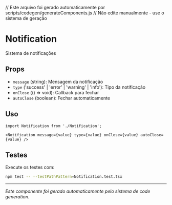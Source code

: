 // Este arquivo foi gerado automaticamente por scripts/codegen/generateComponents.js
// Não edite manualmente - use o sistema de geração

# Notification

Sistema de notificações

## Props

- `message` (string): Mensagem da notificação
- `type` ('success' | 'error' | 'warning' | 'info'): Tipo da notificação
- `onClose` (() => void): Callback para fechar
- `autoClose` (boolean): Fechar automaticamente

## Uso

```tsx
import Notification from './Notification';

<Notification message={value} type={value} onClose={value} autoClose={value} />
```

## Testes

Execute os testes com:

```bash
npm test -- --testPathPattern=Notification.test.tsx
```

---

*Este componente foi gerado automaticamente pelo sistema de code generation.*
